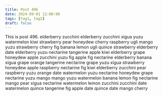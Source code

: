 ```yaml
---
title: Post 496
date: 2024-09-01 12:00:00
tags: [tag1, tag2]
draft: false
---
```

This is post 496.
elderberry
zucchini
elderberry
zucchini
xigua
yuzu
watermelon
kiwi
strawberry
pear
honeydew
cherry
raspberry
ugli
mango
yuzu
strawberry
cherry
fig
banana
lemon
ugli
quince
strawberry
elderberry
date
elderberry
yuzu
nectarine
tangerine
apple
kiwi
elderberry
grape
honeydew
apple
zucchini
yuzu
fig
apple
fig
nectarine
elderberry
banana
xigua
grape
orange
tangerine
nectarine
grape
yuzu
xigua
strawberry
honeydew
apple
raspberry
nectarine
fig
kiwi
elderberry
zucchini
pear
raspberry
yuzu
orange
date
watermelon
yuzu
nectarine
honeydew
grape
nectarine
yuzu
mango
mango
yuzu
watermelon
banana
lemon
fig
nectarine
mango
pear
xigua
nectarine
watermelon
lemon
zucchini
zucchini
date
watermelon
quince
tangerine
fig
apple
date
quince
date
mango
cherry
